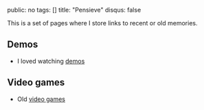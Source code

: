 public: no
tags: []
title: "Pensieve"
disqus: false

This is a set of pages where I store links to recent or old memories.

## Demos

- I loved watching [demos](demos/)

## Video games

- Old [video games](videogames/)
